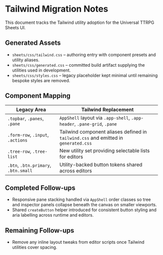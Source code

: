 # Tailwind Migration Notes

This document tracks the Tailwind utility adoption for the Universal TTRPG Sheets UI.

## Generated Assets

- `sheets/css/tailwind.css` – authoring entry with component presets and utility aliases.
- `sheets/css/generated.css` – committed build artifact supplying the utilities used in development.
- `sheets/css/styles.css` – legacy placeholder kept minimal until remaining bespoke styles are removed.

## Component Mapping

| Legacy Area | Tailwind Replacement |
|-------------|----------------------|
| `.topbar`, `.panes`, `.pane` | `AppShell` layout via `.app-shell`, `.app-header`, `.pane-grid`, `.pane` |
| `.form-row`, `.input`, `.actions` | Tailwind component aliases defined in `tailwind.css` and emitted in `generated.css` |
| `.tree-row`, `.tree-list` | New utility set providing selectable lists for editors |
| `.btn`, `.btn.primary`, `.btn.small` | Utility-backed button tokens shared across editors |

## Completed Follow-ups

- Responsive pane stacking handled via `AppShell` order classes so tree and inspector panels collapse beneath the canvas on smaller viewports.
- Shared `createButton` helper introduced for consistent button styling and aria labelling across runtime and editors.

## Remaining Follow-ups

- Remove any inline layout tweaks from editor scripts once Tailwind utilities cover spacing.
